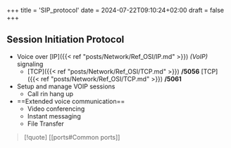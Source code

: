 +++
title = 'SIP_protocol'
date = 2024-07-22T09:10:24+02:00
draft = false
+++

## Session Initiation Protocol 

- Voice over [IP]({{< ref "posts/Network/Ref_OSI/IP.md" >}}) *(VoIP)* signaling 
	- [TCP]({{< ref "posts/Network/Ref_OSI/TCP.md" >}}) **/5056** [TCP]({{< ref "posts/Network/Ref_OSI/TCP.md" >}}) **/5061**
- Setup and manage VOIP sessions 
	- Call rin hang up 
- ==Extended voice communication==
	- Video conferencing 
	- Instant messaging 
	- File Transfer 


>[!quote] [[ports#Common ports]]
